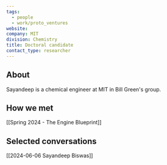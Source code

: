 ```yaml
---
tags:
  - people
  - work/proto_ventures
website: 
company: MIT
division: Chemistry
title: Doctoral candidate
contact_type: researcher
---
```

## About
Sayandeep is a chemical engineer at MIT in Bill Green's group.

## How we met
[[Spring 2024 - The Engine Blueprint]]

## Selected conversations
[[2024-06-06 Sayandeep Biswas]]